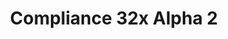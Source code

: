 ---
layout: post
title: Compliance 32x Alpha 2
permalink: /compliance32x/A2
header-img: https://database.faithfulpack.net/images/website/posts/32x/A2.jpg

long_text: |
  The second public alpha of Compliance 32x with many new and changed textures is here!
  <br><br>
  <strong>DISCLAIMER:</strong> As indicated by the Alpha tag, this version very work-in-progress, and as such contains a lot of placeholder textures. It is not the final look of the pack; many textures will have to be edited to match the general stylistic direction of the pack.
  <br><br>
  Stay tuned for future updates!

main_changelog: changelogs/compliance32

download:
  - Java - 1.16.4 (GitHub):
    - https://github.com/Faithful-Resource-Pack/Resource-Pack-32x/releases/download/alpha-2/Compliance-32x-Alpha-2.zip

---